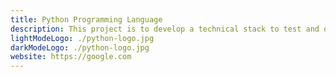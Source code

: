 ```yaml
---
title: Python Programming Language
description: This project is to develop a technical stack to test and observe the agriultural lands and their nutrients
lightModeLogo: ./python-logo.jpg
darkModeLogo: ./python-logo.jpg
website: https://google.com
---
```

